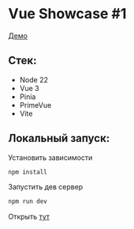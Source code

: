 # Vue Showcase #1

[Демо](https://locwid.github.io/vue-showcase-1/)

## Стек:

- Node 22
- Vue 3
- Pinia
- PrimeVue
- Vite

## Локальный запуск:

Установить зависимости

```bash
npm install
```

Запустить дев сервер
```bash
npm run dev
```

Открыть [тут](http://localhost:3000/vue-showcase-1/)

